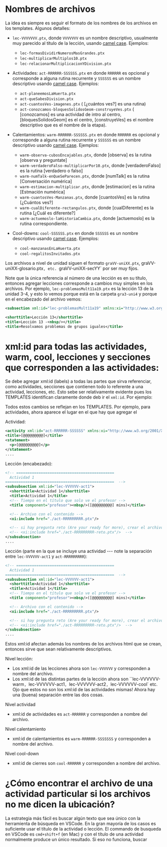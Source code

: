 # Nombres de archivos

La idea es siempre es seguir el formato de los nombres de los archivos en los templates. Algunos detalles:


*  `lec-VVVVVVV.ptx`, donde `VVVVVVV` es un nombre descriptivo, usualmente muy parecido al título de la lección, usando [camel case](https://en.wikipedia.org/wiki/Camel_case). Ejemplos:
    * `lec-formasDividirNumerosMasGrandes.ptx`
    *  `lec-multiplicarMultiplos10.ptx`
    *  `lec-relacionarMultiplicacionYDivision.ptx` 

* Actividades: `act-RRRRRR-SSSSSS.ptx` en donde `RRRRRR` es opcional y corresponde a alguna rutina recurrente y `SSSSSS` es un nombre descriptivo usando [camel case](https://en.wikipedia.org/wiki/Camel_case). Ejemplos:
   *  `act-planeemosLaHuerta.ptx`
   *  `act-queSabesDivision.ptx`
   *  `act-cuantosVes-imagenes.ptx` ( [¿cuántos ves?] es una rutina)
   *  `act-conozcamos-bloquesSolidosGeom-construyeVes.ptx` ( [conozcamos] es una actividad de intro al centro, [bloquesSolidosGeom] es el centro, [construyeVes] es el nombre descriptivo que es el nombre de la etapa).

* Calentamientos: `warm-RRRRRR-SSSSSS.ptx`  en donde `RRRRRR` es opcional y corresponde a alguna rutina recurrente y `SSSSSS` es un nombre descriptivo usando [camel case](https://en.wikipedia.org/wiki/Camel_case). Ejemplos:
    *  `warm-observa-cubosEncajables.ptx`, donde [observa] es la rutina [observa y preguntate]
    *  `warm-verdaderoFalso-multiplicarPor10.ptx`, donde [verdaderoFalso] es la rutina [verdadero o falso]
    *  `warm-numTalk-enQueSeParecen.ptx`, donde [numTalk] es la rutina [Conversación numérica]
    *  `warm-estimacion-multiplicar.ptx`, donde [estimacion] es la rutina [Estmación numérica]
    *  `warm-cuantosVes-Manzanas.ptx`, donde [cuantosVes] es la rutina [¿Cuántos ves?]
    *  `warm-cualDiferente-rectangulos.ptx`, donde [cualDiferente] es la rutina [¿Cuál es diferente?]
    *   `warm-actuemoslo-laHistoriaCambia.ptx`, donde [actuemoslo] es la rutina correspondiente.

* Cool-downs: `cool-SSSSSS.ptx`  en donde `SSSSSS` es un nombre descriptivo usando [camel case](https://en.wikipedia.org/wiki/Camel_case). Ejemplos:
    *  `cool-manzanasEnLaHuerta.ptx`
    *  `cool-regalitosInvitados.ptx`


Los archivos a nivel de unidad siguen el formato  `graVV-uniXX.ptx`, graVV-uniXX-glosario.ptx`, etc. `graVV-uniXX-secYY` por ser muy fijos.


Note que la única referencia al número de una lección es en su título, entonces agregar lecciones corresponde a cambios muy simples en los archivos. Por ejemplo, `lec-problemasMult11a19.ptx` es la lección 13 de la unidad 3-4, y esto lo vemos porque está en la carpeta `gra3-uni4` y porque en el encabezado del archivo vemos:
```xml
<subsection xml:id="lec-problemasMult11a19" xmlns:xi="http://www.w3.org/2001/XInclude">

<shorttitle>Lección 13</shorttitle>
<title>Lección 13 -<nbsp/></title>
<title>Resolvamos problemas de grupos iguales</title>
```

#  xml:id para todas las actividades, warm, cool, lecciones y secciones que corresponden a las actividades:

Se debe agregar xml:id (labels) a todas las partes que sirva referenciar, como actividades, secciones que contienen todo lo referente a una actividad, lecciones, etc. Esto sebe ser relativamente evidente pues los TEMPLATES identifican claramente donde deb ir el `xml:id`. Por ejemplo:

Todos estos cambios se reflejan en los TEMPLATES. Por ejemplo, para actividades, ahora aparece el lugar en el que hay que agregar el 

Actividad:
```xml
<activity xml:id="act-RRRRRR-SSSSSS" xmlns:xi="http://www.w3.org/2001/XInclude"> 
<title>[@@@@@@@@@]</title>
<statement>
  <p>[@@@@@@@@@]</p>
</statement>
....
```

Lección (encabezado):
```xml
<!-- ============================================ 
  Actividad 1
=================================================  -->
<subsubsection xml:id="lec-VVVVVV-act1">
  <shorttitle>Actividad 1</shorttitle>
  <title>Actividad 1</title>
  <!-- Tiempo en el título que solo ve el profesor -->
  <title component="profesor"><nbsp/>([@@@@@@@@@] mins)</title>

  <!-- Archivo con el contenido -->
  <xi:include href="./act-RRRRRRRRR.ptx"/> 

  <!-- si hay pregunta reto (Are your ready for more), crear el archivo -reto.ptx (usar el template asociado) -->
  <!-- <xi:include href="./act-RRRRRRRRR-reto.ptx"/>  -->
</subsubsection>
....
```

Lección (parte en la que se incluye una actividad --- note la separación entre `lec-VVVVVV-act1` y `act-RRRRRRRRR`):
```xml
<!-- ============================================ 
  Actividad 1
=================================================  -->
<subsubsection xml:id="lec-VVVVVV-act1">
  <shorttitle>Actividad 1</shorttitle>
  <title>Actividad 1</title>
  <!-- Tiempo en el título que solo ve el profesor -->
  <title component="profesor"><nbsp/>([@@@@@@@@@] mins)</title>

  <!-- Archivo con el contenido -->
  <xi:include href="./act-RRRRRRRRR.ptx"/> 

  <!-- si hay pregunta reto (Are your ready for more), crear el archivo -reto.ptx (usar el template asociado) -->
  <!-- <xi:include href="./act-RRRRRRRRR-reto.ptx"/>  -->
</subsubsection>
....
```

Estos xml:id afectan además los nombres de los archivos html que se crean, entonces sirve que sean relativamente descriptivos.

Nivel lección:
*  Los xml:id de las lecciones ahora son `lec-VVVVVV` y corresponden a nombre del archivo.
*  Los xml:id de las distintas partes de la lección ahora son ``lec-VVVVVV-warm`, `lec-VVVVVV-act1`, `lec-VVVVVV-act2`, `lec-VVVVVV-cool` etc. Ojo que estos no son los xml:id de las actividades mismas! Ahora hay una (buena) separación entre las dos cosas.

Nivel actividad
*   xml:id de actividades es `act-RRRRRR` y corresponden a nombre del archivo.

Nivel calentamiento
*   xml:id de calentamientos es `warm-RRRRRR-SSSSSSS` y corresponden a nombre del archivo.

Nivel cool-down
*   xml:id de cierres son `cool-RRRRRR` y corresponden a nombre del archivo.




# ¿Cómo encontrar el archivo de una actividad particular si los archivos no me dicen la ubicación?

La estrategia más fácil es buscar algún texto que sea único con la herramienta de búsqueda en VSCode. En la gran mayoría de los casos es suficiente usar el título de la actividad o lección. El commando de busqueda en VSCode es `cmd+shift+f` (en Mac) y con el título de una actividad normalmente produce un único resultado. Si eso no funciona, buscar <title> seguido sin espacio del titulo seguro da un sólo resultado.

¡Es más rápido que buscar un archivo con un nombre particular!
